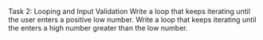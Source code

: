 Task 2: Looping and Input Validation
    Write a loop that keeps iterating until the user enters a positive low number.
    Write a loop that keeps iterating until the enters a high number greater than the low number.

